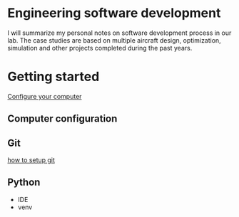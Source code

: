# Engineering software development

I will summarize my personal notes on software development process in 
our lab. The case studies are based on multiple aircraft design, 
optimization, simulation and other projects completed during the 
past years.

# Getting started

[Configure your computer](https://maximtyan.github.io/dev/pc-config)

## Computer configuration


## Git

[how to setup git](https://maximtyan.github.io/dev/git_setup)


## Python

- IDE
- venv
